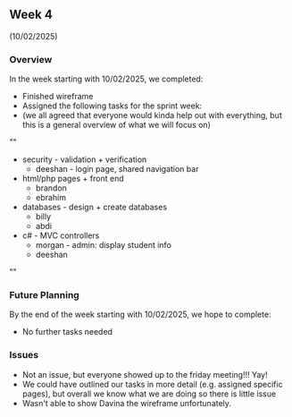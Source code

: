## Week 4 
(10/02/2025)

### Overview
In the week starting with 10/02/2025, we completed:
 - Finished wireframe
 - Assigned the following tasks for the sprint week:
 - (we all agreed that everyone would kinda help out with everything, but this is a general overview of what we will focus on)

""
 - security - validation + verification
     - deeshan - login page, shared navigation bar
- html/php pages + front end
     - brandon 
     - ebrahim
- databases - design + create databases
     - billy
     - abdi
- c# - MVC controllers
     - morgan - admin: display student info
     - deeshan

""

### Future Planning
By the end of the week starting with 10/02/2025, we hope to complete:
 - No further tasks needed

### Issues
- Not an issue, but everyone showed up to the friday meeting!!! Yay!
- We could have outlined our tasks in more detail (e.g. assigned specific pages), but overall we know what we are doing so there is little issue
- Wasn't able to show Davina the wireframe unfortunately.
